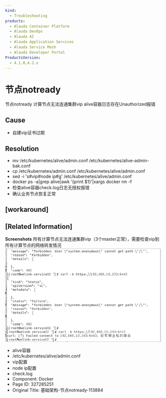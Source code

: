 ```yaml
---
kind:
  - Troubleshooting
products:
  - Alauda Container Platform
  - Alauda DevOps
  - Alauda AI
  - Alauda Application Services
  - Alauda Service Mesh
  - Alauda Developer Portal
ProductsVersion:
  - 4.1.0,4.2.x
---
```

<!-- A type of document that involves encountering a fault, diagnosing it, performing root cause analysis, and providing solutions. -->

# 节点notready

节点notready 计算节点无法连通集群vip alive容器日志存在Unauthorized报错

## Cause
- 自建vip证书过期

## Resolution
- mv /etc/kubernetes/alive/admin.conf /etc/kubernetes/alive-admin-bak.conf
- cp /etc/kubernetes/admin.conf /etc/kubernetes/alive/admin.conf
- sed -i 's#vip#node ip#g' /etc/kubernetes/alive/admin.conf
- docker ps -a|grep alive|awk '{print $1}'|xargs docker rm -f
- 检查alive容器check.log日志无授权报错
- 确认业务节点恢复正常

## [workaround]

## [Related Information]
**Screenshots**
所有计算节点无法连通集群vip（3个master正常），需要检查vip到所有计算节点的网络转发情况![](assets/ji-chu-jia-gou-jie-dian-notready-113884/mceclip0_1753670565766_qs61k.png)
- alive容器
- /etc/kubernetes/alive/admin.conf
- vip配置
- node ip配置
- check.log
- Component: Docker
- Page ID: 327285251
- Original Title: 基础架构-节点notready-113884
